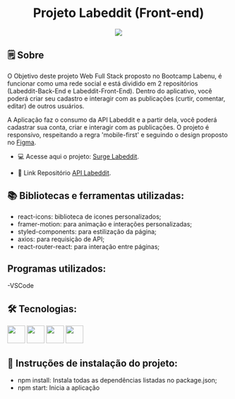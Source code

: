 
<h1 align="center">Projeto Labeddit (Front-end)</h1>

<p align="center">
<img src="https://user-images.githubusercontent.com/111308068/227618025-0abfb03e-d666-412f-9cc2-08ca54cfaaaf.png"/></p>

## 🗒️ Sobre
O Objetivo deste projeto Web Full Stack proposto no Bootcamp Labenu, é funcionar como uma rede social e está dividido em 2 repositórios (Labeddit-Back-End e Labeddit-Front-End). Dentro do aplicativo, você poderá criar seu cadastro e interagir com as publicações (curtir, comentar, editar) de outros usuários.

A Aplicação faz o consumo da API Labeddit e a partir dela, você poderá cadastrar sua conta, criar e interagir com as publicações. O projeto é responsivo, respeitando a regra 'mobile-first' e seguindo o design proposto no [Figma](https://www.figma.com/file/Byakv89sjTqI6NG2NRAAKJ/Projeto-Integrador-Labeddit?node-id=0%3A1&t=haX9j5M0lHbjWnAr-0).

* 💻 Acesse aqui o projeto: [Surge Labeddit](https://projeto-labeddit-giovannac.surge.sh/).

* 🔗 Link Repositório [API Labeddit](https://github.com/GLCalegaro/Projeto-Labeddit-Back-end).

## 📚 Bibliotecas e ferramentas utilizadas:

- react-icons: biblioteca de icones personalizados;
- framer-motion: para animação e interações personalizadas;
- styled-components: para estilização da página;
- axios: para requisição de API;
- react-router-react: para interação entre páginas;

## Programas utilizados:
-VSCode

## 🛠️ Tecnologias:

<img src="https://cdn.jsdelivr.net/gh/devicons/devicon/icons/css3/css3-original.svg" width="40" height="40"/> <img 
src="https://cdn.jsdelivr.net/gh/devicons/devicon/icons/html5/html5-original.svg" width="40" height="40" /> <img src="https://cdn.jsdelivr.net/gh/devicons/devicon/icons/javascript/javascript-original.svg" width="40" height="40" /> <img src="https://cdn.jsdelivr.net/gh/devicons/devicon/icons/react/react-original-wordmark.svg" width="40" height="40"/>

## 📝 Instruções de instalação do projeto:
- npm install: Instala todas as dependências listadas no package.json;
- npm start: Inicia a aplicação

